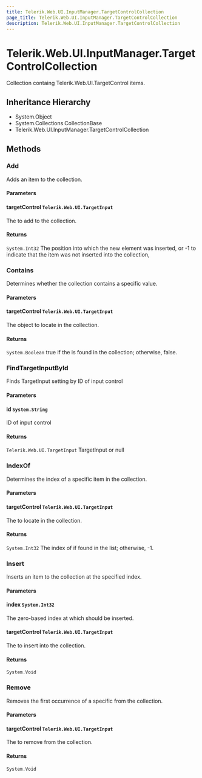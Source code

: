 ```yaml
---
title: Telerik.Web.UI.InputManager.TargetControlCollection
page_title: Telerik.Web.UI.InputManager.TargetControlCollection
description: Telerik.Web.UI.InputManager.TargetControlCollection
---
```


# Telerik.Web.UI.InputManager.TargetControlCollection

Collection containg Telerik.Web.UI.TargetControl items.

## Inheritance Hierarchy

* System.Object
* System.Collections.CollectionBase
* Telerik.Web.UI.InputManager.TargetControlCollection

## Methods

###  Add

Adds an item to the collection.

#### Parameters

#### targetControl `Telerik.Web.UI.TargetInput`

The  to add to the collection.

#### Returns

`System.Int32` The position into which the new element was inserted, or -1 to indicate
            that the item was not inserted into the collection,

###  Contains

Determines whether the collection contains
            a specific value.

#### Parameters

#### targetControl `Telerik.Web.UI.TargetInput`

The object to locate in the collection.

#### Returns

`System.Boolean` true if the  is found in the collection;
            otherwise, false.

###  FindTargetInputById

Finds TargetInput setting by ID of input control

#### Parameters

#### id `System.String`

ID of input control

#### Returns

`Telerik.Web.UI.TargetInput` TargetInput or null

###  IndexOf

Determines the index of a specific item in the collection.

#### Parameters

#### targetControl `Telerik.Web.UI.TargetInput`

The  to locate in the collection.

#### Returns

`System.Int32` The index of  if found in the list; otherwise,
            -1.

###  Insert

Inserts an item to the collection at the
            specified index.

#### Parameters

#### index `System.Int32`

The zero-based index at which  should
            be inserted.

#### targetControl `Telerik.Web.UI.TargetInput`

The  to insert into the collection.

#### Returns

`System.Void` 

###  Remove

Removes the first occurrence of a specific  from the collection.

#### Parameters

#### targetControl `Telerik.Web.UI.TargetInput`

The  to remove from the collection.

#### Returns

`System.Void` 


